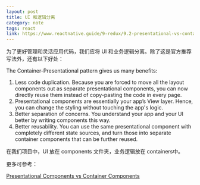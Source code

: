 ```yaml
---
layout: post
title: UI 和逻辑分离
category: note
tags: react
link: https://www.reactnative.guide/9-redux/9.2-presentational-vs-containers.html
---
```


为了更好管理和灵活应用代码，我们应将 UI 和业务逻辑分离。除了这是官方推荐写法外，还有以下好处：

The Container-Presentational pattern gives us many benefits:

1. Less code duplication. Because you are forced to move all the layout components out as separate presentational components, you can now directly reuse them instead of copy-pasting the code in every page.
2. Presentational components are essentially your app’s View layer. Hence, you can change the styling without touching the app's logic.
3. Better separation of concerns. You understand your app and your UI better by writing components this way.
4. Better reusability. You can use the same presentational component with completely different state sources, and turn those into separate container components that can be further reused.


在我们项目中，UI 放在 components 文件夹，业务逻辑放在 containers中。

更多可参考：

[Presentational Components vs Container Components](https://www.reactnative.guide/9-redux/9.2-presentational-vs-containers.html)